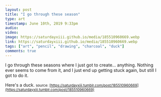 ```yaml
---
layout: post
title: "I go through these season"
type: art
timestamp: June 10th, 2019 9:33pm
audio: 
video: 
image: https://saturdayxiii.github.io/media/185510960669.webp
link: https://saturdayxiii.github.io/media/185510960669.webp
tags: ["art", "pencil", "drawing", "charcoal", "duck"]
comments: true
---
```

I go through these seasons where I just got to create&hellip; anything.  Nothing ever seems to come from it, and I just end up getting stuck again, but still I got to do it.

Here's a duck.
<small>source: [https://saturdayxiii.tumblr.com/post/185510960669](https://saturdayxiii.tumblr.com/post/185510960669)</small>
